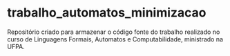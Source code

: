 # trabalho_automatos_minimizacao

Repositório criado para armazenar o código fonte do trabalho realizado no curso de Linguagens Formais, Automatos e Computabilidade, ministrado na UFPA.

